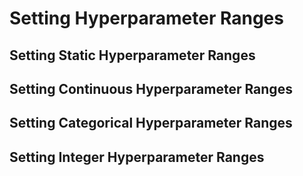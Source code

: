 # Setting Hyperparameter Ranges<a name="hpo-ex-ranges"></a>

## Setting Static Hyperparameter Ranges<a name="hpo-ex-ranges-static"></a>

## Setting Continuous Hyperparameter Ranges<a name="hpo-ex-ranges-continuous"></a>

## Setting Categorical Hyperparameter Ranges<a name="hpo-ex-ranges-categorical"></a>

## Setting Integer Hyperparameter Ranges<a name="hpo-ex-ranges-integer"></a>